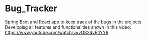 # Bug_Tracker
Spring Boot and React app to keep track of the bugs in the projects.
Developing all features and functionalities shown in this video: https://www.youtube.com/watch?v=vG824vBdYY8
